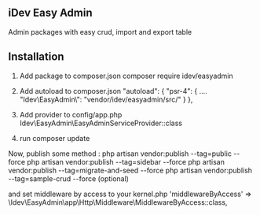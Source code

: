 ## iDev Easy Admin

Admin packages with easy crud, import and export table 

## Installation
1. Add package to composer.json
composer require idev/easyadmin

2. Add autoload to composer.json
 "autoload": {
        "psr-4": {
            ....
            "Idev\\EasyAdmin\\": "vendor/idev/easyadmin/src/"
        }
    },

1. Add provider to config/app.php
Idev\EasyAdmin\EasyAdminServiceProvider::class


3. run composer update

Now, publish some method :
php artisan vendor:publish --tag=public --force
php artisan vendor:publish --tag=sidebar --force
php artisan vendor:publish --tag=migrate-and-seed --force
php artisan vendor:publish --tag=sample-crud --force (optional)

and set middleware by access to your kernel.php
'middlewareByAccess' => \Idev\EasyAdmin\app\Http\Middleware\MiddlewareByAccess::class,


